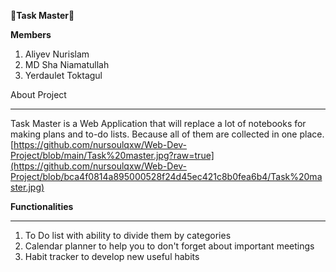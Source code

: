 **🚀Task Master🚀**

**Members**

1. Aliyev Nurislam
2. MD Sha Niamatullah
3. Yerdaulet Toktagul

About Project
****
Task Master is a Web Application that will replace a lot of notebooks for making plans and to-do lists. Because all of them are collected in one place.
[https://github.com/nursoulqxw/Web-Dev-Project/blob/main/Task%20master.jpg?raw=true](https://github.com/nursoulqxw/Web-Dev-Project/blob/bca4f0814a895000528f24d45ec421c8b0fea6b4/Task%20master.jpg)

**Functionalities**
****
1.  To Do list with ability to divide them by categories
2.  Calendar planner to help you to don't forget about important meetings
3.  Habit tracker to develop new useful habits
